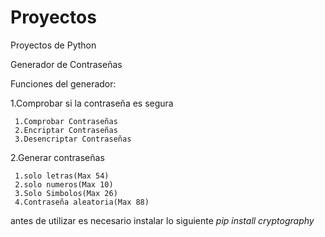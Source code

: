 # Proyectos
 Proyectos de Python
 


Generador de Contraseñas 

Funciones del generador:

1.Comprobar si la contraseña es segura

     1.Comprobar Contraseñas
     2.Encriptar Contraseñas
     3.Desencriptar Contraseñas
   

2.Generar contraseñas

     1.solo letras(Max 54)
     2.solo numeros(Max 10)
     3.Solo Simbolos(Max 26)  
     4.Contraseña aleatoria(Max 88)
    
   
  
  
antes de utilizar es necesario instalar lo siguiente *pip install cryptography*

